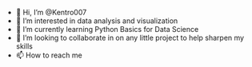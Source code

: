 - 👋 Hi, I’m @Kentro007
- 👀 I’m interested in data analysis and visualization 
- 🌱 I’m currently learning Python Basics for Data Science
- 💞️ I’m looking to collaborate in on any little project to help sharpen my skills 
- 📫 How to reach me 

<!---
Kentro007/Kentro007 is a ✨ special ✨ repository because its `README.md` (this file) appears on your GitHub profile.
You can click the Preview link to take a look at your changes.
--->
